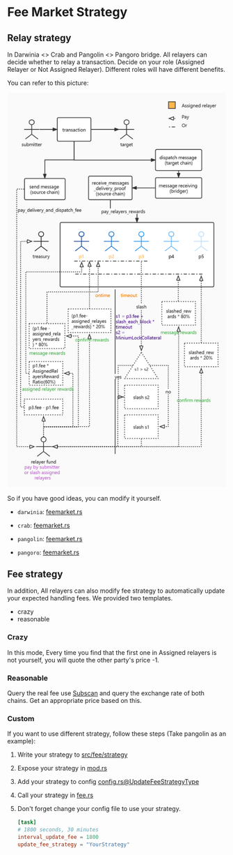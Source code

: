 Fee Market Strategy
===

## Relay strategy

In Darwinia <> Crab and Pangolin <> Pangoro bridge. All relayers can decide
whether to relay a transaction. Decide on your role (Assigned Relayer or Not
Assigned Relayer). Different roles will have different benefits.

You can refer to this picture:

![Fee market rewards strategy](./assets/fee-market-rewards-strategy.png)

So if you have good ideas, you can modify it yourself.

- `darwinia`: [feemarket.rs](../bridges/darwinia-crab/client-darwinia/src/feemarket.rs)
- `crab`: [feemarket.rs](../bridges/darwinia-crab/client-crab/src/feemarket.rs)

- `pangolin`: [feemarket.rs](../bridges/pangolin-pangoro/client-pangolin/src/feemarket.rs)
- `pangoro`: [feemarket.rs](../bridges/pangolin-pangoro/client-pangoro/src/feemarket.rs)

## Fee strategy

In addition, All relayers can also modify fee strategy to automatically update
your expected handling fees. We provided two templates.

- crazy
- reasonable

### Crazy

In this mode, Every time you find that the first one in Assigned relayers is not
yourself, you will quote the other party's price -1.

### Reasonable

Query the real fee use [Subscan](https://subscan.io) and query the exchange rate
of both chains. Get an appropriate price based on this.

### Custom

If you want to use different strategy, follow these steps (Take pangolin as an example):

1. Write your strategy to [src/fee/strategy](../bridges/pangolin-pangoro/bridge/src/fee/strategy)
2. Expose your strategy in [mod.rs](../bridges/pangolin-pangoro/bridge/src/fee/strategy/mod.rs)
3. Add your strategy to
   config [config.rs@UpdateFeeStrategyType](../bridges/pangolin-pangoro/bridge/src/bridge/config.rs)
4. Call your strategy in [fee.rs](../bridges/pangolin-pangoro/bridge/src/service/fee.rs)
5. Don't forget change your config file to use your strategy.

   ```toml
   [task]
   # 1800 seconds, 30 minutes
   interval_update_fee = 1800
   update_fee_strategy = "YourStrategy"
   ```

